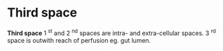 # Third space

**Third space** 1 <sup>st</sup> and 2 <sup>nd</sup> spaces are intra-
and extra-cellular spaces. 3 <sup>rd</sup> space is outwith reach of
perfusion eg. gut lumen.
